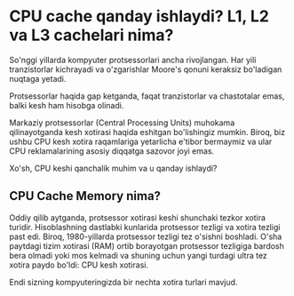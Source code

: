 # CPU cache qanday ishlaydi? L1, L2 va L3 cachelari nima?


So'nggi yillarda kompyuter protsessorlari ancha rivojlangan. Har yili tranzistorlar kichrayadi va o'zgarishlar Moore's qonuni keraksiz bo'ladigan nuqtaga yetadi.

Protsessorlar haqida gap ketganda, faqat tranzistorlar va chastotalar emas, balki kesh ham hisobga olinadi.

Markaziy protsessorlar (Central Processing Units) muhokama qilinayotganda kesh xotirasi haqida eshitgan bo'lishingiz mumkin. Biroq, biz ushbu CPU kesh xotira raqamlariga yetarlicha e'tibor bermaymiz va ular CPU reklamalarining asosiy diqqatga sazovor joyi emas.

Xo'sh, CPU keshi qanchalik muhim va u qanday ishlaydi?

## CPU Cache Memory nima?

Oddiy qilib aytganda, protsessor xotirasi keshi shunchaki tezkor xotira turidir. Hisoblashning dastlabki kunlarida protsessor tezligi va xotira tezligi past edi. Biroq, 1980-yillarda protsessor tezligi tez o'sishni boshladi. O'sha paytdagi tizim xotirasi (RAM) ortib borayotgan protsessor tezligiga bardosh bera olmadi yoki mos kelmadi va shuning uchun yangi turdagi ultra tez xotira paydo bo'ldi: CPU kesh xotirasi.

Endi sizning kompyuteringizda bir nechta xotira turlari mavjud.